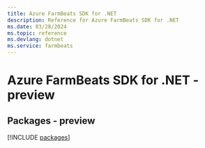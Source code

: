 ```yaml
---
title: Azure FarmBeats SDK for .NET
description: Reference for Azure FarmBeats SDK for .NET
ms.date: 03/28/2024
ms.topic: reference
ms.devlang: dotnet
ms.service: farmbeats
---
```

# Azure FarmBeats SDK for .NET - preview
## Packages - preview
[!INCLUDE [packages](farmbeats-index.md)]